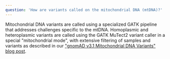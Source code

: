 ```yaml
---
question: 'How are variants called on the mitochondrial DNA (mtDNA)?'
---
```


Mitochondrial DNA variants are called using a specialized GATK pipeline that addresses challenges specific to the mtDNA. Homoplasmic and heteroplasmic variants are called using the GATK MuTect2 variant caller in a special "mitochondrial mode", with extensive filtering of samples and variants as described in our ["gnomAD v3.1 Mitochondrial DNA Variants" blog post](https://gnomad.broadinstitute.org/blog/2020-11-gnomad-v3-1-mitochondrial-dna-variants/).
